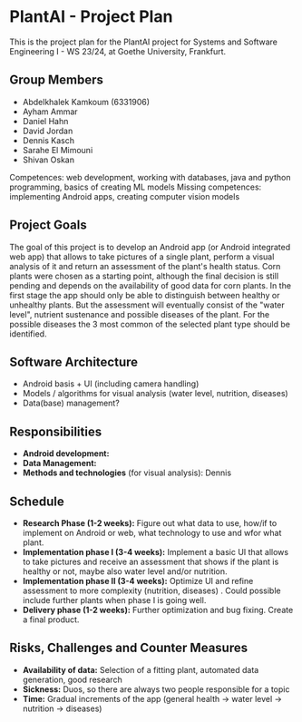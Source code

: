 # PlantAI - Project Plan

This is the project plan for the PlantAI project for Systems and Software Engineering I - WS 23/24, at Goethe University, Frankfurt.

## Group Members

* Abdelkhalek Kamkoum (6331906)
* Ayham Ammar
* Daniel Hahn
* David Jordan
* Dennis Kasch
* Sarahe El Mimouni
* Shivan Oskan

Competences: web development, working with databases, java and python programming, basics of creating ML models
Missing competences: implementing Android apps, creating computer vision models

## Project Goals

The goal of this project is to develop an Android app (or Android integrated web app) that allows to take pictures of a single plant, perform a visual analysis of it and return an assessment of the plant's health status. Corn plants were chosen as a starting point, although the final decision is still pending and depends on the availability of good data for corn plants. In the first stage the app should only be able to distinguish between healthy or unhealthy plants. But the assessment will eventually consist of the "water level", nutrient sustenance and possible diseases of the plant. For the possible diseases the 3 most common of the selected plant type should be identified.

## Software Architecture

* Android basis + UI (including camera handling)
* Models / algorithms for visual analysis (water level, nutrition, diseases)
* Data(base) management?

## Responsibilities

* **Android development:** 
* **Data Management:** 
* **Methods and technologies** (for visual analysis): Dennis

## Schedule

* **Research Phase (1-2 weeks):** Figure out what data to use, how/if to implement on Android or web, what technology to use and wfor what plant.
* **Implementation phase I (3-4 weeks):** Implement a basic UI that allows to take pictures and receive an assessment that shows if the plant is healthy or not, maybe also water level and/or nutrition.
* **Implementation phase II (3-4 weeks):** Optimize UI and refine assessment to more complexity (nutrition, diseases) . Could possible include further plants when phase I is going well.
* **Delivery phase (1-2 weeks):** Further optimization and bug fixing. Create a final product.

## Risks, Challenges and Counter Measures

* **Availability of data:** Selection of a fitting plant, automated data generation, good research
* **Sickness:** Duos, so there are always two people responsible for a topic
* **Time:** Gradual increments of the app (general health -> water level -> nutrition -> diseases)

